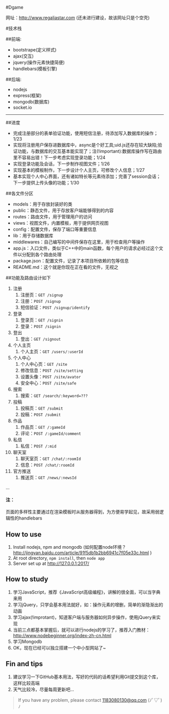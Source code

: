 #Dgame

网址：http://www.regaliastar.com (还未进行建设，故该网址只是个空壳)

#技术栈

##前端:
* bootstrape(定义样式)
* ajax(交互)
* jquery(操作元素快捷简便)
* handlebars(模板引擎)

##后端:
* nodejs
* express(框架)
* mongodb(数据库)
* socket.io

***

##进度
* 完成注册部分的表单验证功能，使用短信注册，待添加写入数据库的操作；1/23
* 实现将注册用户保存进数据库中，async是个好工具;uid.js还存在较大缺陷;验证功能，与数据库的交互基本能实现了；注(!important):数据库操作写在路由里不容易出错！下一步考虑实现登录功能；1/24
* 实现登录功能及会话，下一步制作视图文件；1/26
* 实现基本的模板制作，下一步设计个人主页，可修改个人信息；1/27
* 基本实现个人中心界面，还有诸如特长等元素待添加；完善了session会话；下一步提供上传头像的功能；1/30

##各文件分区
* models：用于存放封装好的类
* public：静态文件，用于存放客户端能够得到的内容
* routes：路由文件，用于管理用户的访问
* views：视图文件，内置模板，用于提供网页视图
* config：配置文件，保存了端口等重要信息
* lib：用于存储数据库
* middlewares：自己编写的中间件保存在这里，用于检查用户等操作
* app.js：入口文件，类似于C++中的main函数，每个用户的请求必经过这个文件以分配到各个路由处理
* package.json：配置文件，记录了本项目所依赖的包等信息
* README.md：这个就是你现在正在看的文件，无视之

##功能及路由设计如下
1. 注册
	1. 注册页：`GET /signup`
	2. 注册：`POST /signup`
	3. 短信验证：`POST /signup/identify`
2. 登录
	1. 登录页：`GET /signin`
	2. 登录：`POST /signin`
3. 登出
	1. 登出：`GET /signout`
4. 个人主页
	1. 个人主页：`GET /users/:userId`
5. 个人中心
	1. 个人中心页：`GET /site`
	2. 修改信息：`POST /site/setting`
	3. 设置头像：`POST /site/avator`
	4. 安全中心：`POST /site/safe`
6. 搜索
	1. 搜索：`GET /search/:keyword=???`
7. 投稿
	1. 投稿页：`GET /submit`
	2. 投稿：`POST /submit`
8. 作品
	1. 作品页：`GET /:gameId`
	2. 评论：`POST /:gameId/comment`
9. 私信
	1. 私信：`POST /:mid`
10. 聊天室
	1. 聊天室页：`GET /chat/:roomId`
	2. 信息：`POST /chat/:roomId`
11. 官方推送
	1. 推送页：`GET /news/:newsId`

  ...

#### 注：

页面的多样性主要通过在渲染模板时从服务器得到，为方便易学起见，故采用弱逻辑性的handlebars

## How to use
1. Install nodejs, npm and mongodb
   (如何配置node环境？ http://jingyan.baidu.com/article/91f5db1b2bb6941c7f05e33c.html )
2. At root directory, `npm install`, then `node app`
3. Server set up at http://127.0.0.1:2017/

## How to study
1. 学习JavaScript，推荐《JavaScript高级编程》，讲解的很全面，可以当字典来用
2. 学习jQuery，只学会基本用法就好，如：操作元素的增删，简单的渐隐渐出的动画
3. 学习ajax(!improtant)，知道客户端与服务器如何异步操作，使用jQuery来实现
4. 当前三点都基本掌握后，就可以进行nodejs的学习了，推荐入门教材：http://www.nodebeginner.org/index-zh-cn.html
5. 学习Mongodb
6. OK，现在已经可以独立搭建一个中小型网站了~

## Fin and tips
1. 建议学习一下GitHub基本用法，写好的代码的话希望利用Git提交到这个库，这样比较高端
2. 天气比较冷，尽量每周更新吧...


> If you have any problem, please contact 1183080130@qq.com (ﾉﾟ▽ﾟ)ﾉ